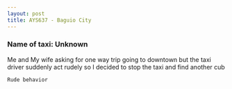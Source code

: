 ```yaml
---
layout: post
title: AYS637 - Baguio City
---
```


### Name of taxi: Unknown

Me and My wife asking for one way trip going to downtown but the taxi driver suddenly act rudely so I decided to stop the taxi and find another cub

```Rude behavior```
